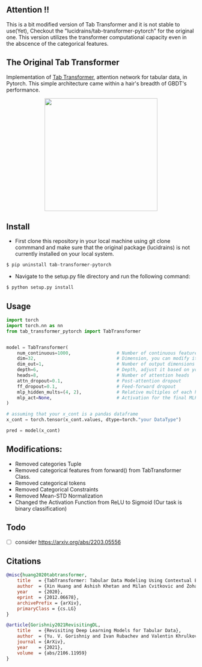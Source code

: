 ## Attention !!
This is a bit modified version of Tab Transformer and it is not stable to use(Yet), Checkout the "lucidrains/tab-transformer-pytorch" for the original one. This version utilizes the transformer computational capacity even in the abscence of the categorical features.

## The Original Tab Transformer 
 
Implementation of <a href="https://arxiv.org/abs/2012.06678">Tab Transformer</a>, attention network for tabular data, in Pytorch. This simple architecture came within a hair's breadth of GBDT's performance.
<p align="center"><img src="./tab.png" width="300px"></img></p>

## Install

- First clone this repository in your local machine using git clone commmand and make sure that the original package (lucidrains) is not currently installed on your local system.

```bash
$ pip uninstall tab-transformer-pytorch
```

- Navigate to the setup.py file directory and run the following command:

```bash
$ python setup.py install
```

## Usage

```python
import torch
import torch.nn as nn
from tab_transformer_pytorch import TabTransformer


model = TabTransformer(
    num_continuous=1000,                 # Number of continuous features (excluding the label column)
    dim=32,                              # Dimension, you can modify it as per your needs
    dim_out=1,                           # Number of output dimensions (e.g., for binary prediction)
    depth=6,                             # Depth, adjust it based on your dataset complexity
    heads=8,                             # Number of attention heads
    attn_dropout=0.1,                    # Post-attention dropout
    ff_dropout=0.1,                      # Feed-forward dropout
    mlp_hidden_mults=(4, 2),             # Relative multiples of each hidden dimension of the last MLP to logits
    mlp_act=None,                        # Activation for the final MLP (You can manually add your own activation function directly to the output)
)

# assuming that your x_cont is a pandas dataframe
x_cont = torch.tensor(x_cont.values, dtype=torch."your DataType")

pred = model(x_cont) 
```

## Modifications:
- Removed categories Tuple
- Removed categorical features from forward() from TabTransformer Class.
- Removed categorical tokens
- Removed Categorical Constraints
- Removed  Mean-STD Normalization
- Changed the Activation Function from ReLU to Sigmoid (Our task is binary classification)

## Todo

- [ ] consider https://arxiv.org/abs/2203.05556

## Citations

```bibtex
@misc{huang2020tabtransformer,
    title   = {TabTransformer: Tabular Data Modeling Using Contextual Embeddings},
    author  = {Xin Huang and Ashish Khetan and Milan Cvitkovic and Zohar Karnin},
    year    = {2020},
    eprint  = {2012.06678},
    archivePrefix = {arXiv},
    primaryClass = {cs.LG}
}
```

```bibtex
@article{Gorishniy2021RevisitingDL,
    title   = {Revisiting Deep Learning Models for Tabular Data},
    author  = {Yu. V. Gorishniy and Ivan Rubachev and Valentin Khrulkov and Artem Babenko},
    journal = {ArXiv},
    year    = {2021},
    volume  = {abs/2106.11959}
}
```
